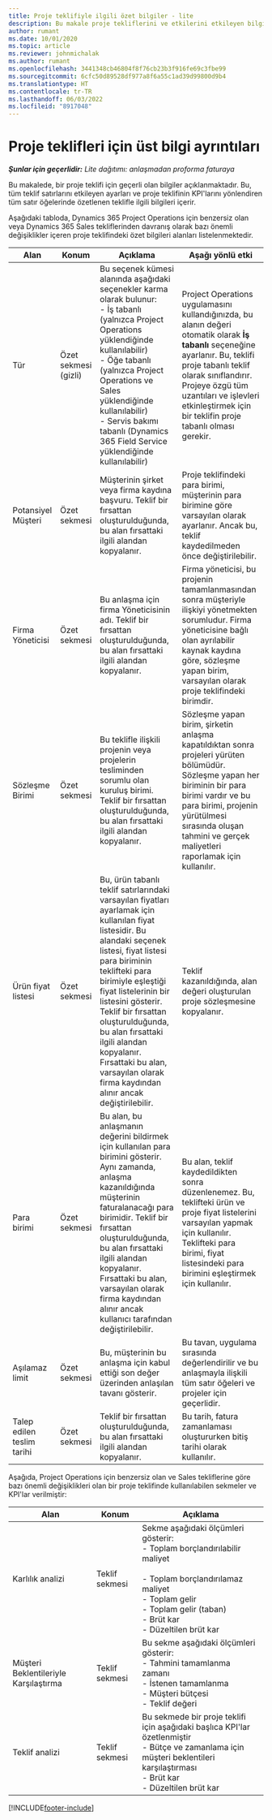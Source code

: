 ```yaml
---
title: Proje teklifiyle ilgili özet bilgiler - lite
description: Bu makale proje tekliflerini ve etkilerini etkileyen bilgiler ve ayarlar hakkında bilgi sağlar. (Sales)
author: rumant
ms.date: 10/01/2020
ms.topic: article
ms.reviewer: johnmichalak
ms.author: rumant
ms.openlocfilehash: 3441348cb46804f8f76cb23b3f916fe69c3fbe99
ms.sourcegitcommit: 6cfc50d89528df977a8f6a55c1ad39d99800d9b4
ms.translationtype: HT
ms.contentlocale: tr-TR
ms.lasthandoff: 06/03/2022
ms.locfileid: "8917048"
---
```

# <a name="header-details-for-project-quotes"></a>Proje teklifleri için üst bilgi ayrıntıları

_**Şunlar için geçerlidir:** Lite dağıtımı: anlaşmadan proforma faturaya_

Bu makalede, bir proje teklifi için geçerli olan bilgiler açıklanmaktadır. Bu, tüm teklif satırlarını etkileyen ayarları ve proje teklifinin KPI'larını yönlendiren tüm satır öğelerinde özetlenen teklifle ilgili bilgileri içerir.

Aşağıdaki tabloda, Dynamics 365 Project Operations için benzersiz olan veya Dynamics 365 Sales tekliflerinden davranış olarak bazı önemli değişiklikler içeren proje teklifindeki özet bilgileri alanları listelenmektedir.

| **Alan** | **Konum** | **Açıklama** | **Aşağı yönlü etki** |
| --- | --- | --- | --- |
| Tür | Özet sekmesi (gizli) | Bu seçenek kümesi alanında aşağıdaki seçenekler karma olarak bulunur:</br>- İş tabanlı (yalnızca Project Operations yüklendiğinde kullanılabilir)</br>- Öğe tabanlı (yalnızca Project Operations ve Sales yüklendiğinde kullanılabilir)</br>- Servis bakımı tabanlı (Dynamics 365 Field Service yüklendiğinde kullanılabilir) | Project Operations uygulamasını kullandığınızda, bu alanın değeri otomatik olarak **İş tabanlı** seçeneğine ayarlanır. Bu, teklifi proje tabanlı teklif olarak sınıflandırır. Projeye özgü tüm uzantıları ve işlevleri etkinleştirmek için bir teklifin proje tabanlı olması gerekir. |
| Potansiyel Müşteri | Özet sekmesi | Müşterinin şirket veya firma kaydına başvuru. Teklif bir fırsattan oluşturulduğunda, bu alan fırsattaki ilgili alandan kopyalanır. | Proje teklifindeki para birimi, müşterinin para birimine göre varsayılan olarak ayarlanır. Ancak bu, teklif kaydedilmeden önce değiştirilebilir. |
| Firma Yöneticisi | Özet sekmesi | Bu anlaşma için firma Yöneticisinin adı. Teklif bir fırsattan oluşturulduğunda, bu alan fırsattaki ilgili alandan kopyalanır. | Firma yöneticisi, bu projenin tamamlanmasından sonra müşteriyle ilişkiyi yönetmekten sorumludur. Firma yöneticisine bağlı olan ayrılabilir kaynak kaydına göre, sözleşme yapan birim, varsayılan olarak proje teklifindeki birimdir. |
| Sözleşme Birimi | Özet sekmesi | Bu teklifle ilişkili projenin veya projelerin tesliminden sorumlu olan kuruluş birimi. Teklif bir fırsattan oluşturulduğunda, bu alan fırsattaki ilgili alandan kopyalanır. | Sözleşme yapan birim, şirketin anlaşma kapatıldıktan sonra projeleri yürüten bölümüdür. Sözleşme yapan her biriminin bir para birimi vardır ve bu para birimi, projenin yürütülmesi sırasında oluşan tahmini ve gerçek maliyetleri raporlamak için kullanılır. |
| Ürün fiyat listesi | Özet sekmesi | Bu, ürün tabanlı teklif satırlarındaki varsayılan fiyatları ayarlamak için kullanılan fiyat listesidir. Bu alandaki seçenek listesi, fiyat listesi para biriminin teklifteki para birimiyle eşleştiği fiyat listelerinin bir listesini gösterir. Teklif bir fırsattan oluşturulduğunda, bu alan fırsattaki ilgili alandan kopyalanır. Fırsattaki bu alan, varsayılan olarak firma kaydından alınır ancak değiştirilebilir. | Teklif kazanıldığında, alan değeri oluşturulan proje sözleşmesine kopyalanır. |
| Para birimi | Özet sekmesi | Bu alan, bu anlaşmanın değerini bildirmek için kullanılan para birimini gösterir. Aynı zamanda, anlaşma kazanıldığında müşterinin faturalanacağı para birimidir. Teklif bir fırsattan oluşturulduğunda, bu alan fırsattaki ilgili alandan kopyalanır. Fırsattaki bu alan, varsayılan olarak firma kaydından alınır ancak kullanıcı tarafından değiştirilebilir. | Bu alan, teklif kaydedildikten sonra düzenlenemez. Bu, teklifteki ürün ve proje fiyat listelerini varsayılan yapmak için kullanılır. Teklifteki para birimi, fiyat listesindeki para birimini eşleştirmek için kullanılır. |
| Aşılamaz limit | Özet sekmesi | Bu, müşterinin bu anlaşma için kabul ettiği son değer üzerinden anlaşılan tavanı gösterir. | Bu tavan, uygulama sırasında değerlendirilir ve bu anlaşmayla ilişkili tüm satır öğeleri ve projeler için geçerlidir. |
| Talep edilen teslim tarihi | Özet sekmesi | Teklif bir fırsattan oluşturulduğunda, bu alan fırsattaki ilgili alandan kopyalanır. | Bu tarih, fatura zamanlaması oluştururken bitiş tarihi olarak kullanılır. |

Aşağıda, Project Operations için benzersiz olan ve Sales tekliflerine göre bazı önemli değişiklikleri olan bir proje teklifinde kullanılabilen sekmeler ve KPI'lar verilmiştir:

| **Alan** | **Konum** | **Açıklama** |
| --- | --- | --- |
| Karlılık analizi | Teklif sekmesi | Sekme aşağıdaki ölçümleri gösterir:</br>- Toplam borçlandırılabilir maliyet</br></br>- Toplam borçlandırılamaz maliyet</br>- Toplam gelir</br>- Toplam gelir (taban)</br>- Brüt kar</br>- Düzeltilen brüt kar|
| Müşteri Beklentileriyle Karşılaştırma | Teklif sekmesi | Bu sekme aşağıdaki ölçümleri gösterir:</br>- Tahmini tamamlanma zamanı</br>- İstenen tamamlanma</br>- Müşteri bütçesi</br>- Teklif değeri |
| Teklif analizi | Teklif sekmesi | Bu sekmede bir proje teklifi için aşağıdaki başlıca KPI'lar özetlenmiştir</br>- Bütçe ve zamanlama için müşteri beklentileri karşılaştırması</br>- Brüt kar</br>- Düzeltilen brüt kar |


[!INCLUDE[footer-include](../../includes/footer-banner.md)]
